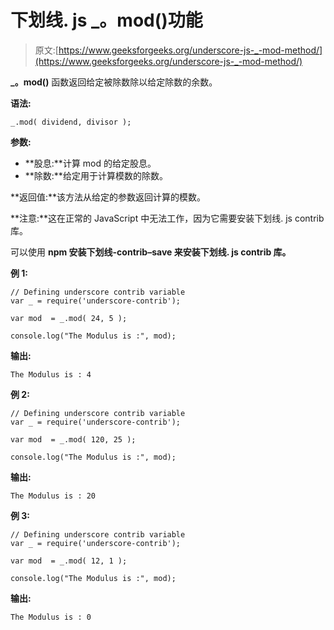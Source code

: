 # 下划线. js _。mod()功能

> 原文:[https://www.geeksforgeeks.org/underscore-js-_-mod-method/](https://www.geeksforgeeks.org/underscore-js-_-mod-method/)

**_。mod()** 函数返回给定被除数除以给定除数的余数。

**语法:**

```
_.mod( dividend, divisor );
```

**参数:**

*   **股息:**计算 mod 的给定股息。
*   **除数:**给定用于计算模数的除数。

**返回值:**该方法从给定的参数返回计算的模数。

**注意:**这在正常的 JavaScript 中无法工作，因为它需要安装下划线. js contrib 库。

可以使用 **npm 安装下划线-contrib–save 来安装下划线. js contrib 库。**

**例 1:**

```
// Defining underscore contrib variable
var _ = require('underscore-contrib'); 

var mod  = _.mod( 24, 5 );

console.log("The Modulus is :", mod);
```

**输出:**

```
The Modulus is : 4
```

**例 2:**

```
// Defining underscore contrib variable
var _ = require('underscore-contrib'); 

var mod  = _.mod( 120, 25 );

console.log("The Modulus is :", mod);
```

**输出:**

```
The Modulus is : 20
```

**例 3:**

```
// Defining underscore contrib variable
var _ = require('underscore-contrib'); 

var mod  = _.mod( 12, 1 );

console.log("The Modulus is :", mod);
```

**输出:**

```
The Modulus is : 0
```
